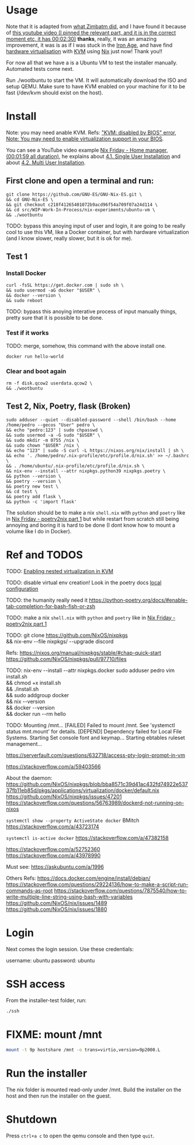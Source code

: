 

# Usage


Note that it is adapted from [what Zimbatm did](https://github.com/zimbatm/nix-experiments/tree/d5c6a2506d5f1a9b60b5c47e5829ff36007aa864/ubuntu-vm),
and I have found it because of [this youtube video (I pinned the relevant part, and it is in the correct moment etc, it has 00:02:30)](https://www.youtube.com/embed/2emuPcomQ98?start=90&end=228&version=3)
 **thanks**, really, it was an amazing improvement, it was is as if I was stuck in the [Iron Age](https://en.wikipedia.org/wiki/Iron_Age), and have find 
[hardware virtualisation](https://en.wikipedia.org/wiki/Hardware_virtualization) with [KVM](https://en.wikipedia.org/wiki/Hardware_virtualization) using 
[Nix](https://nixos.org/manual/nix/stable/#ch-about-nix) just now! Thank you!!

For now all that we have a is a Ubuntu VM to test the installer manually.
Automated tests come next.

Run ./wootbuntu to start the VM. It will automatically download the ISO and
setup QEMU. Make sure to have KVM enabled on your machine for it to be fast
(/dev/kvm should exist on the host).

# Install

Note: you may need anable KVM. Refs: ["KVM: disabled by BIOS" error](https://www.linux-kvm.org/page/FAQ#.22KVM:_disabled_by_BIOS.22_error),
 [Note: You may need to enable virtualization support in your BIOS](https://wiki.archlinux.org/index.php/KVM).

You can see a YouTube video example [Nix Friday - Home manager, (00:01:59 all duration)]( https://www.youtube.com/embed/2emuPcomQ98?start=227&end=346&version=3),
 he explains about [4.1. Single User Installation](https://nixos.org/manual/nix/stable/#sect-single-user-installation) 
 and about  [4.2. Multi User Installation](https://nixos.org/manual/nix/stable/#sect-multi-user-installation).

## First clone and open a terminal and run:
```
git clone https://github.com/GNU-ES/GNU-Nix-ES.git \
&& cd GNU-Nix-ES \
&& git checkout c218f41265401072b9acd96f54a709f07a24d114 \
&& cd src/WIP-Work-In-Process/nix-experiments/ubuntu-vm \
&& ./wootbuntu 
```

TODO: bypass this anoying input of user and login, it are going to be really cool to use this VM, 
like a Docker container, but with hardware virtualization (and I know slower, really slower, but it is ok for me).

## Test 1

### Install Docker
```
curl -fsSL https://get.docker.com | sudo sh \
&& sudo usermod -aG docker "$USER" \
&& docker --version \
&& sudo reboot
```

TODO: bypass this anoying interative process of input manually things, pretty sure that it is possible to be done.

### Test if it works

TODO: merge, somehow, this command with the above install one.

```
docker run hello-world
```


### Clear and boot again
 
```
rm -f disk.qcow2 userdata.qcow2 \
&& ./wootbuntu 
```

## Test 2, Nix, Poetry, flask (Broken)


```
sudo adduser --quiet --disabled-password --shell /bin/bash --home /home/pedro --gecos "User" pedro \
&& echo "pedro:123" | sudo chpasswd \
&& sudo usermod -a -G sudo "$USER" \
&& sudo mkdir -m 0755 /nix \
&& sudo chown "$USER" /nix \
&& echo "123" | sudo -S curl -L https://nixos.org/nix/install | sh \
&& echo '. /home/pedro/.nix-profile/etc/profile.d/nix.sh' >> ~/.bashrc \
&& . /home/ubuntu/.nix-profile/etc/profile.d/nix.sh \
&& nix-env --install --attr nixpkgs.python39 nixpkgs.poetry \
&& python --version \
&& poetry --version \
&& poetry new test \
&& cd test \
&& poetry add flask \
&& python -c 'import flask'
```

The solution should be to make a nix `shell.nix` with `python` and `poetry` like in [Nix Friday - poetry2nix part 1](https://youtu.be/XfqJulSAPBQ?t=1128)
 but while restart from scratch still being annoying and boring it is hard to be done (I dont know how to mount a volume like I do in Docker).


# Ref and TODOS


TODO: [Enabling nested virtualization in KVM](https://docs.fedoraproject.org/en-US/quick-docs/using-nested-virtualization-in-kvm/)

TODO: disable virtual env creation! Look in the poetry docs [local configuration](https://python-poetry.org/docs/configuration/#local-configuration)

TODO: the humanity really need it
https://python-poetry.org/docs/#enable-tab-completion-for-bash-fish-or-zsh


TODO: make a nix `shell.nix` with `python` and `poetry` like in [Nix Friday - poetry2nix part 1](https://youtu.be/XfqJulSAPBQ?t=1128)

TODO:
git clone https://github.com/NixOS/nixpkgs \
&& nix-env --file nixpkgs/ --upgrade discord

Refs:
https://nixos.org/manual/nixpkgs/stable/#chap-quick-start
https://github.com/NixOS/nixpkgs/pull/97710/files

TODO:
nix-env --install --attr nixpkgs.docker
sudo adduser pedro
vim install.sh \
&& chmod +x install.sh \
&& ./install.sh \
&& sudo addgroup docker \
&& nix --version \
&& docker --version \
&& docker run --rm hello


TODO:
         Mounting /mnt...
[FAILED] Failed to mount /mnt.
See 'systemctl status mnt.mount' for details.
[DEPEND] Dependency failed for Local File Systems.
         Starting Set console font and keymap...
         Starting ebtables ruleset management...



https://serverfault.com/questions/632718/access-pty-login-prompt-in-vm

https://stackoverflow.com/a/59403566

About the daemon:
https://github.com/NixOS/nixpkgs/blob/bba8571c39d41ac432fd74922e53737fb11eb85d/pkgs/applications/virtualization/docker/default.nix
https://github.com/NixOS/nixpkgs/issues/47201
https://stackoverflow.com/questions/56763989/dockerd-not-running-on-nixos

`systemctl show --property ActiveState docker` BMitch
https://stackoverflow.com/a/43723174

`systemctl is-active docker`
https://stackoverflow.com/a/47382158

https://stackoverflow.com/a/52752360
https://stackoverflow.com/a/43978990

Must see:
https://askubuntu.com/a/1996


Others Refs:
https://docs.docker.com/engine/install/debian/
https://stackoverflow.com/questions/29224136/how-to-make-a-script-run-commands-as-root
https://stackoverflow.com/questions/7875540/how-to-write-multiple-line-string-using-bash-with-variables
https://github.com/NixOS/nix/issues/1489
https://github.com/NixOS/nix/issues/1880

# Login

Next comes the login session. Use these credentials:

username: ubuntu
password: ubuntu

# SSH access

From the installer-test folder, run:

```sh
./ssh
```

# FIXME: mount /mnt

```sh
mount -t 9p hostshare /mnt -o trans=virtio,version=9p2000.L
```

# Run the installer

The nix folder is mounted read-only under /mnt. Build the installer on the
host and then run the installer on the guest.

# Shutdown

Press `ctrl+a c` to open the qemu console and then type `quit`.

[1]: https://bugs.launchpad.net/cloud-images/+bug/1726476
